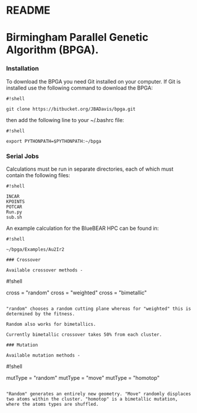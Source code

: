 # README #
# Birmingham Parallel Genetic Algorithm (BPGA).

### Installation ###

To download the BPGA you need Git installed on your computer. If Git is installed use the following command to download the BPGA: 

```
#!shell

git clone https://bitbucket.org/JBADavis/bpga.git
```

then add the following line to your ~/.bashrc file:

```
#!shell

export PYTHONPATH=$PYTHONPATH:~/bpga
```

### Serial Jobs ###

Calculations must be run in separate directories, each of which must contain the following files:

```
#!shell

INCAR
KPOINTS
POTCAR 
Run.py
sub.sh
```

An example calculation for the BlueBEAR HPC can be found in:

```
#!shell

~/bpga/Examples/Au2Ir2 

### Crossover 

Available crossover methods - 

```
#!shell

cross = "random"
cross = "weighted"
cross = "bimetallic" 
```

"random" chooses a random cutting plane whereas for "weighted" this is determined by the fitness.

Random also works for bimetallics.

Currently bimetallic crossover takes 50% from each cluster.

### Mutation 

Available mutation methods - 

```
#!shell

mutType = "random"
mutType = "move"
mutType = "homotop" 
```

"Random" generates an entirely new geometry. "Move" randomly displaces two atoms within the cluster. "homotop" is a bimetallic mutation, where the atoms types are shuffled.